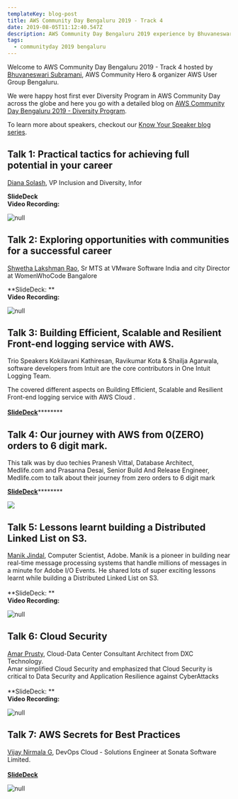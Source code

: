 ```yaml
---
templateKey: blog-post
title: AWS Community Day Bengaluru 2019 - Track 4
date: 2019-08-05T11:12:40.547Z
description: AWS Community Day Bengaluru 2019 experience by Bhuvaneswari Subramani
tags:
  - communityday 2019 bengaluru
---
```

Welcome to AWS Community Day Bengaluru 2019 - Track 4 hosted by [Bhuvaneswari Subramani](https://www.linkedin.com/in/bhuvanas/), AWS Community Hero & organizer AWS User Group Bengaluru.

We were happy host first ever Diversity Program in AWS Community Day across the globe and here you go with a detailed blog on [AWS Community Day Bengaluru 2019 - Diversity Program](https://www.awsugblr.in/blog/entries/2019-08-05-aws-community-day-bengaluru-2019-diversity-program).

To learn more about speakers, checkout our [Know Your Speaker blog series](https://www.awsugblr.in/tags/know-your-speaker/).

## Talk 1: Practical tactics for achieving full potential in your career

[Diana Solash](https://www.linkedin.com/in/diana-cruz-solash-4452336/), VP Inclusion and Diversity, Infor 

**SlideDeck**\
**Video Recording:**

![null](/img/track4_talk1_diana.png)

## Talk 2: Exploring opportunities with communities for a successful career

[Shwetha Lakshman Rao](https://www.linkedin.com/in/shwetha-lakshman-rao-a4a59015/), Sr MTS at VMware Software India and city Director at WomenWhoCode Bangalore

**SlideDeck: **\
**Video Recording:**

![null](/img/track4_talk2_shwetha.png)

## Talk 3: Building Efficient, Scalable and Resilient Front-end logging service with AWS.

Trio Speakers Kokilavani Kathiresan, Ravikumar Kota & Shailja Agarwala, software developers from Intuit are the core contributors in One Intuit Logging Team. 

The covered different aspects on Building Efficient, Scalable and Resilient Front-end logging service with AWS Cloud .\
\
[**SlideDeck**](https://www.slideshare.net/AWSUsersGroupBengalu/building-efficient-scalable-and-resilient-frontend-logging-service-with-aws)********

<Photo>

## Talk 4:  Our journey with AWS from 0(ZERO) orders to 6 digit mark.

This talk was by duo techies Pranesh Vittal, Database Architect, Medlife.com and Prasanna Desai, Senior Build And Release Engineer, Medlife.com to talk about their journey from zero orders to 6 digit mark

[**SlideDeck**](https://www.slideshare.net/AWSUsersGroupBengalu/medlifes-journey-with-aws-from-0zero-orders-to-6-digit-mark)********

![](/img/track4_talk_pranesh.png)

## Talk 5:  Lessons learnt building a Distributed Linked List on S3.

[Manik Jindal](https://www.linkedin.com/in/themanikjindal/), Computer Scientist, Adobe. Manik is a pioneer in building near real-time message processing systems that handle millions of messages in a minute for Adobe I/O Events. He shared lots of super exciting lessons learnt while building a Distributed Linked List on S3.\
\
**SlideDeck: **\
**Video Recording:**

![null](/img/track4_talk5_manik.png)

## Talk 6: Cloud Security

[Amar Prusty](https://www.linkedin.com/in/amar-prusty-07913028/), Cloud-Data Center Consultant Architect from DXC Technology.\
Amar simplified Cloud Security and emphasized that Cloud Security is critical to Data Security and Application Resilience against CyberAttacks\
\
**SlideDeck: **\
**Video Recording:**

![null](/img/track4_talk6_amar.png)

## Talk 7: AWS Secrets for Best Practices

[Vijay Nirmala G](https://www.linkedin.com/in/vijayanirmalagopal-5a54159a/), DevOps Cloud - Solutions Engineer at Sonata Software Limited.\
\
****[**SlideDeck**](https://www.slideshare.net/AWSUsersGroupBengalu/aws-secrets-for-best-practices)****

![null](/img/track4_talk7_nirmala.png)
